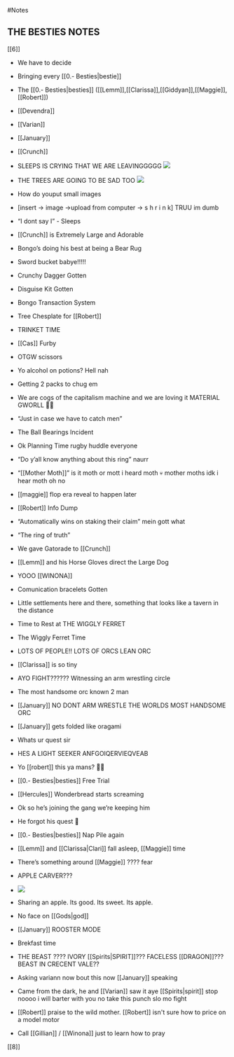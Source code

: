 #Notes 

## THE BESTIES NOTES

[[6]]

-   We have to decide
    
-   Bringing every [[0.- Besties|bestie]]
    

-   The [[0.- Besties|besties]] ([[Lemm]],[[Clarissa]],[[Giddyan]],[[Maggie]],[[Robert]])
    
-   [[Devendra]]
    
-   [[Varian]]
    
-   [[January]]
    
-   [[Crunch]]
    

-   SLEEPS IS CRYING THAT WE ARE LEAVINGGGGG ![](https://lh5.googleusercontent.com/k_O5Wa7cfu-dGTse9rnU_121BpwSHWQ6Ld-oVdiRBBeEJ7W8QGdXkR5Pr4bQQ7a3AaACH_9YljbcllzhKtaQQKUlaNq-ruR78Lrve_DukLwBmA4-T2CArmkloVmGp4Uw90FKkE13khjzaP-8wA)
    
-   THE TREES ARE GOING TO BE SAD TOO ![](https://lh5.googleusercontent.com/z3LPnZAYzAfocP3EM4D6Ft9POSz6trn9V80S79ZINq-zxR84HbpLAxnqDQdlfkdOSelU8NZ9_kvZC_RV1xkI8aGy5Hl__JsQ9XmI-oxTLWmqVIEBozbO5dr_hnZ-N48M6VeqMUxG_d8VyjkuEw)
    
-   How do youput small images
    
-   [insert -> image ->upload from computer -> s h r i n k] TRUU im dumb
    
-   “I dont say I” - Sleeps
    
-   [[Crunch]] is Extremely Large and Adorable
    
-   Bongo’s doing his best at being a Bear Rug
    
-   Sword bucket babye!!!!!
    
-   Crunchy Dagger Gotten 
    
-   Disguise Kit Gotten
    
-   Bongo Transaction System 
    
-   Tree Chesplate for [[Robert]]
    
-   TRINKET TIME
    
-   [[Cas]] Furby
    
-   OTGW scissors
    
-   Yo alcohol on potions? Hell nah 
    
-   Getting 2 packs to chug em
    
-   We are cogs of the capitalism machine and we are loving it MATERIAL GWORLL 💅💅
    
-   “Just in case we have to catch men”
    
-   The Ball Bearings Incident
    
-   Ok Planning Time rugby huddle everyone
    
-   “Do y’all know anything about this ring” naurr
    
-   “[[Mother Moth]]” is it moth or mott i heard moth 💀 mother moths idk i hear moth oh no
    
-   [[maggie]] flop era reveal to happen later 
    
-   [[Robert]] Info Dump 
    
-   “Automatically wins on staking their claim” mein gott what
    
-   “The ring of truth”
    
-   We gave Gatorade to [[Crunch]]
    
-   [[Lemm]] and his Horse Gloves direct the Large Dog
    
-   YOOO [[WINONA]] 
    
-   Comunication bracelets Gotten
    
-   Little settlements here and there, something that looks like a tavern in the distance
    
-   Time to Rest at THE WIGGLY FERRET
    
-   The Wiggly Ferret Time
    
-   LOTS OF PEOPLE!! LOTS OF ORCS LEAN ORC
    
-   [[Clarissa]] is so tiny 
    
-   AYO FIGHT?????? Witnessing an arm wrestling circle
    
-   The most handsome orc known 2 man
    
-   [[January]] NO DONT ARM WRESTLE THE WORLDS MOST HANDSOME ORC
    
-   [[January]] gets folded like oragami
    
-   Whats ur quest sir
    
-   HES A LIGHT SEEKER ANFGOIQERVIEQVEAB
    
-   Yo [[robert]] this ya mans? 🤨🤨
    
-   [[0.- Besties|besties]] Free Trial
    
-   [[Hercules]] Wonderbread starts screaming
    
-   Ok so he’s joining the gang we’re keeping him
    
-   He forgot his quest 🗿
    
-   [[0.- Besties|besties]] Nap Pile again
    
-   [[Lemm]] and [[Clarissa|Clari]] fall asleep, [[Maggie]] time
    
-   There’s something around [[Maggie]] ???? fear
    
-   APPLE CARVER???
    
-   ![](https://lh4.googleusercontent.com/ARwV3pZ6Mh9vFFjGWS21-BsJJ5gXkWWtLJ5mzubSY9UZlU-PNjmb3t5U4Sl3z_5ARyrZhD6n3jzgQSUW7tmAWdxWXW4l3ioqmCxdgoC4vrCYsnVgzqToz68jiEZTZW2LITAr3dh8LslhoyvVpQ)
    
-   Sharing an apple. Its good. Its sweet. Its apple.
    
-   No face on [[Gods|god]] 
    
-   [[January]] ROOSTER MODE
    
-   Brekfast time
    
-   THE BEAST ???? IVORY [[Spirits|SPIRIT]]??? FACELESS [[DRAGON]]??? BEAST IN CRECENT VALE??
    
-   Asking variann now bout this now [[January]] speaking
    
-   Came from the dark, he and [[Varian]] saw it aye [[Spirits|spirit]] stop noooo i will barter with you no take this punch slo mo fight
    
-   [[Robert]] praise to the wild mother. [[Robert]] isn't sure how to price on a model motor
    
-   Call [[Gillian]] / [[Winona]] just to learn how to pray
    
[[8]]